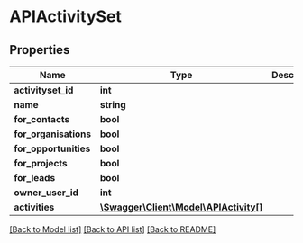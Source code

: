 # APIActivitySet

## Properties
Name | Type | Description | Notes
------------ | ------------- | ------------- | -------------
**activityset_id** | **int** |  | [optional] 
**name** | **string** |  | [optional] 
**for_contacts** | **bool** |  | [optional] 
**for_organisations** | **bool** |  | [optional] 
**for_opportunities** | **bool** |  | [optional] 
**for_projects** | **bool** |  | [optional] 
**for_leads** | **bool** |  | [optional] 
**owner_user_id** | **int** |  | [optional] 
**activities** | [**\Swagger\Client\Model\APIActivity[]**](APIActivity.md) |  | [optional] 

[[Back to Model list]](../README.md#documentation-for-models) [[Back to API list]](../README.md#documentation-for-api-endpoints) [[Back to README]](../README.md)


